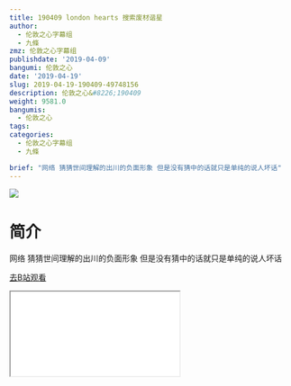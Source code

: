 ```yaml
---
title: 190409 london hearts 搜索废材谐星
author:
  - 伦敦之心字幕组
  - 九條
zmz: 伦敦之心字幕组
publishdate: '2019-04-09'
bangumi: 伦敦之心
date: '2019-04-19'
slug: 2019-04-19-190409-49748156
description: 伦敦之心&#8226;190409
weight: 9581.0
bangumis:
  - 伦敦之心
tags:
categories:
  - 伦敦之心字幕组
  - 九條

brief: "网络 猜猜世间理解的出川的负面形象 但是没有猜中的话就只是单纯的说人坏话"
---
```

![](https://raw.githubusercontent.com/tcgriffith/owaraisite/master/static/tmpimg/yQ9Y3Wd.jpg)
# 简介  
网络
猜猜世间理解的出川的负面形象 但是没有猜中的话就只是单纯的说人坏话  

[去B站观看](https://www.bilibili.com/video/av49748156/)
<div class ="resp-container"><iframe class="testiframe" src="//player.bilibili.com/player.html?aid=49748156"", scrolling="no", allowfullscreen="true" > </iframe></div> 
